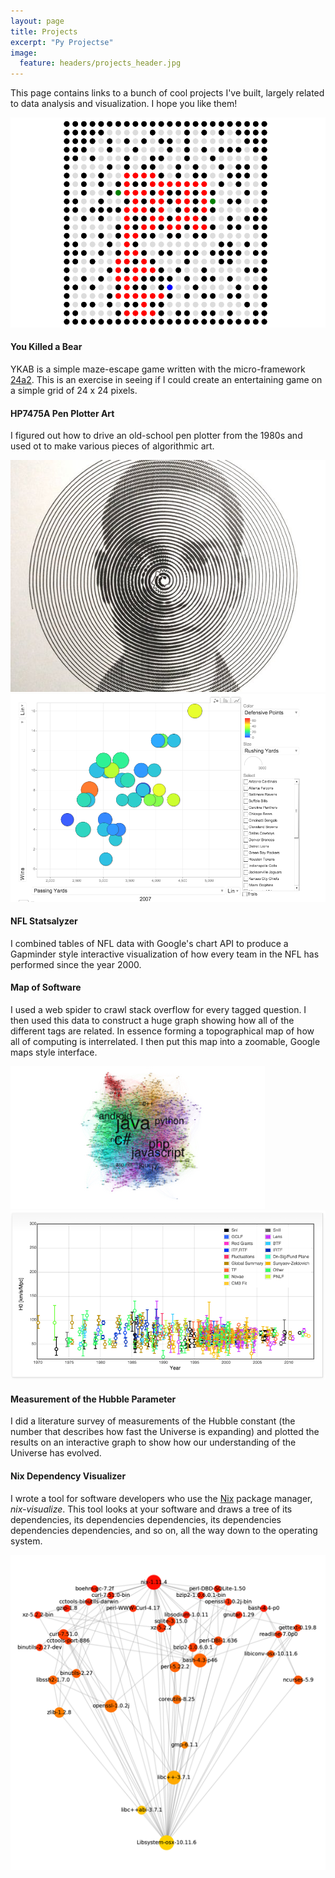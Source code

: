 ```yaml
---
layout: page
title: Projects
excerpt: "Py Projectse"
image:
  feature: headers/projects_header.jpg
---
```


This page contains links to a bunch of cool projects I've built, largely related to data analysis and visualization.  I hope you like them!

<div class="row">
  <div class="col-md-4">
    <a href="ykab"><img src="images/ykab.png" alt="Cover for YKAB project"></a>
  </div>
  <div class="col-md-8">
    <h4>You Killed a Bear</h4>
    <p>YKAB is a simple maze-escape game written with the micro-framework <a href="https://24a2.routley.io/">24a2</a>.  This is an exercise in seeing if I could create an entertaining game on a simple grid of 24 x 24 pixels.</p>
  </div>
</div>

<div class="row">
  <div class="col-md-8">
    <h4>HP7475A Pen Plotter Art</h4>
    <p>I figured out how to drive an old-school pen plotter from the 1980s and used ot to make various pieces of algorithmic art.</p> 
  </div>
  <div class="col-md-4">
    <a href="plotter"><img src="images/plotter.jpg" alt="Cover for pen plotter project"></a>
  </div>  
</div>


<div class="row">
  <div class="col-md-4">
    <a href="interactive-nfl-stats"><img src="images/statsalyzer.png" alt="Cover for NFL project"></a>
  </div>
  <div class="col-md-8">
    <h4>NFL Statsalyzer</h4>
    <p>I combined tables of NFL data with Google's chart API to produce a Gapminder style interactive visualization of how every team in the NFL has performed since the year 2000.</p>
  </div>
</div>

<div class="row">
  <div class="col-md-8">
    <h4>Map of Software</h4>
    <p>I used a web spider to crawl stack overflow for every tagged question. I then used this data to construct a huge graph showing how all of the different tags are related. In essence forming a topographical map of how all of computing is interrelated. I then put this map into a zoomable, Google maps style interface.</p>
  </div>
  <div class="col-md-4">
    <a href="mapping-programming-languages"><img src="images/mapofsoftware.png" alt="Cover for map project"></a>
  </div>
</div>

<div class="row">
  <div class="col-md-4">
    <a href="hubble/"><img src="images/hubble.png" alt="Cover for hubble project"></a>
  </div>
  <div class="col-md-8">
    <h4>Measurement of the Hubble Parameter</h4>
    <p>I did a literature survey of measurements of the Hubble constant (the number that describes how fast the Universe is expanding) and plotted the results on an interactive graph to show how our understanding of the Universe has evolved.</p>
  </div>
</div>

<div class="row">
  <div class="col-md-8">
    <h4>Nix Dependency Visualizer</h4>
    <p>I wrote a tool for software developers who use the <a href="https://nixos.org/nix">Nix</a> package manager, <i>nix-visualize</i>.  This tool looks at your software and draws a tree of its dependencies, its dependencies dependencies, its dependencies dependencies dependencies, and so on, all the way down to the operating system.</p>
  </div>
  <div class="col-md-4">
    <a href="https://github.com/craigmbooth/nix-dependency-visualizer"><img src="images/nv.png" alt="Cover for Nix Visualizer project"></a>
  </div>
</div>

<!--
<div class="row">
  <div class="col-md-4">
    <a href="hubble/"><img src="images/hubble.png"></a>
  </div>
  <div class="col-md-8">
    <h4>The Height and Weight of Every NFL Player, Visualized</h4>
    <p>I used a web spider to crawl stack overflow for every tagged question. I then used this data to construct a huge graph showing how all of the different tags are related. In essence forming a topographical map of how all of computing is interrelated. I then put this map into a zoomable, Google maps style interface.</p>
  </div>
</div>

<div class="row">
  <div class="col-md-8">
    <h4>Household Infrared Photography</h4>
    <p>I used a web spider to crawl stack overflow for every tagged question. I then used this data to construct a huge graph showing how all of the different tags are related. In essence forming a topographical map of how all of computing is interrelated. I then put this map into a zoomable, Google maps style interface.</p>
  </div>
  <div class="col-md-4">
    <a href="hubble/"><img src="images/hubble.png"></a>
  </div>
</div>
-->
